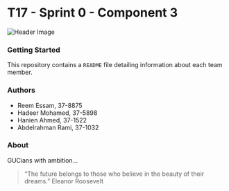 # T17 - Sprint 0 - Component 3
![Header Image](https://images.pexels.com/photos/163130/keyboard-black-notebook-input-163130.jpeg?w=1260&h=750&auto=compress&cs=tinysrgb)

### Getting Started
This repository contains a `README` file detailing information about each team member.

### Authors
* Reem Essam, 37-8875
* Hadeer Mohamed, 37-5898
* Hanien Ahmed, 37-1522
* Abdelrahman Rami, 37-1032

### About
GUCians with ambition...
> “The future belongs to those who believe in the beauty of their dreams.” Eleanor Roosevelt
